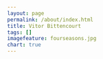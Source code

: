 ```yaml
---
layout: page
permalink: /about/index.html
title: Vitor Bittencourt
tags: []
imagefeature: fourseasons.jpg
chart: true
---
```

